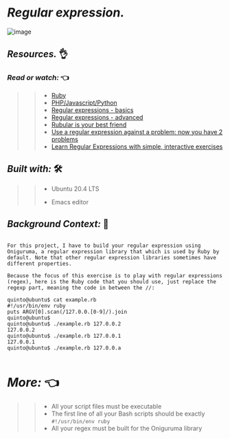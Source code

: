# **_Regular expression._**


![image](https://user-images.githubusercontent.com/85587286/160545403-aacdeae1-0ca5-43e3-95b4-5728ef9af4f3.png)

## **_Resources._** 👌 

### **_Read or watch:_**  👈


>> * [Ruby](https://rubular.com/)
>> * [PHP/Javascript/Python](https://regex101.com/)
>> * [Regular expressions - basics](https://www.slideshare.net/neha_jain/introducing-regular-expressions)
>> * [Regular expressions - advanced](https://www.slideshare.net/neha_jain/advanced-regular-expressions-80296518)
>> * [Rubular is your best friend](https://rubular.com/)
>> * [Use a regular expression against a problem: now you have 2 problems](https://blog.codinghorror.com/regular-expressions-now-you-have-two-problems/)
>> * [Learn Regular Expressions with simple, interactive exercises](https://regexone.com/)


## **_Built with:_** 🛠️

>> * Ubuntu 20.4 LTS
>> 
>> * Emacs editor


## **_Background Context:_**  🤙

 	

~~~~

For this project, I have to build your regular expression using Oniguruma, a regular expression library that which is used by Ruby by default. Note that other regular expression libraries sometimes have different properties.

Because the focus of this exercise is to play with regular expressions (regex), here is the Ruby code that you should use, just replace the regexp part, meaning the code in between the //:

quinto@ubuntu$ cat example.rb
#!/usr/bin/env ruby
puts ARGV[0].scan(/127.0.0.[0-9]/).join
quinto@ubuntu$
quinto@ubuntu$ ./example.rb 127.0.0.2
127.0.0.2
quinto@ubuntu$ ./example.rb 127.0.0.1
127.0.0.1
quinto@ubuntu$ ./example.rb 127.0.0.a
 	

~~~~

# **_More:_**  👈

>> * All your script files must be executable
>> * The first line of all your Bash scripts should be exactly `#!/usr/bin/env ruby`
>> * All your regex must be built for the Oniguruma library
